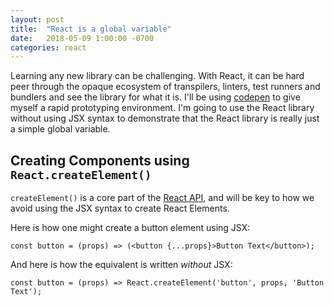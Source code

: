 ```yaml
---
layout: post
title:  "React is a global variable"
date:   2018-05-09 1:00:00 -0700
categories: react
---
```

Learning any new library can be challenging.  With React, it can be hard peer through the opaque ecosystem of transpilers, linters, test runners and bundlers and see the library for what it is.  I'll be using [codepen][codepen] to give myself a rapid prototyping environment.  I'm going to use the React library without using JSX syntax to demonstrate that the React library is really just a simple global variable.

## Creating Components using `React.createElement()`

`createElement()` is a core part of the [React API][react-api], and will be key to how we avoid using the JSX syntax to create React Elements.

Here is how one might create a button element using JSX:
```JSX
const button = (props) => (<button {...props}>Button Text</button>);
```

And here is how the equivalent is written _without_ JSX:
```JS
const button = (props) => React.createElement('button', props, 'Button Text');
```

[react-api]: https://reactjs.org/docs/react-api.html
[react-without-jsx]: https://reactjs.org/docs/react-without-jsx.html
[react-component-api]: https://reactjs.org/docs/react-component.html
[codepen]: https://codepen.io/
